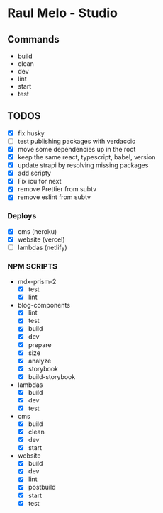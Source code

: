 # Raul Melo - Studio

## Commands

- build
- clean
- dev
- lint
- start
- test

<!--
Scripts to import projects
lerna import ../raulmelo-dev-server --dest=apps --flatten -y
lerna import ../raulmelo-dev-web --dest=apps --flatten -y
lerna import ../mdx-prism-2 --dest=packages --flatten -y
lerna import ../raulmelo-dev-components --dest=packages --flatten -y
 -->

## TODOS

- [x] fix husky
- [ ] test publishing packages with verdaccio
- [x] move some dependencies up in the root
- [x] keep the same react, typescript, babel, version
- [x] update strapi by resolving missing packages
- [x] add scripty
- [x] Fix icu for next
- [x] remove Prettier from subtv
- [x] remove eslint from subtv

### Deploys

- [x] cms (heroku)
- [x] website (vercel)
- [ ] lambdas (netlify)

### NPM SCRIPTS

- mdx-prism-2
  - [x] test
  - [x] lint
- blog-components
  - [x] lint
  - [x] test
  - [x] build
  - [x] dev
  - [x] prepare
  - [x] size
  - [x] analyze
  - [x] storybook
  - [x] build-storybook
- lambdas
  - [x] build
  - [x] dev
  - [x] test
- cms
  - [x] build
  - [x] clean
  - [x] dev
  - [x] start
- website
  - [x] build
  - [x] dev
  - [x] lint
  - [x] postbuild
  - [x] start
  - [x] test
